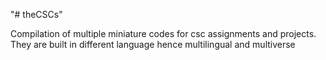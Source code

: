 "# theCSCs" 

Compilation of multiple miniature codes for csc assignments and projects. They are built in different language hence multilingual and multiverse
